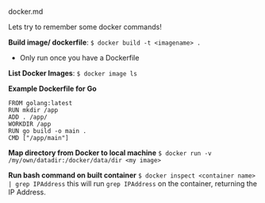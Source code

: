 docker.md

Lets try to remember some docker commands!

**Build image/ dockerfile**: `$ docker build -t <imagename> .`
* Only run once you have a Dockerfile

**List Docker Images**: `$ docker image ls`

**Example Dockerfile for Go**
```
FROM golang:latest 
RUN mkdir /app 
ADD . /app/ 
WORKDIR /app 
RUN go build -o main . 
CMD ["/app/main"]
```
**Map directory from Docker to local machine**
```$ docker run -v /my/own/datadir:/docker/data/dir <my image>```

**Run bash command on built container**
```$ docker inspect <container name> | grep IPAddress``` this will run `grep IPAddress` on the container, returning the IP Address.
